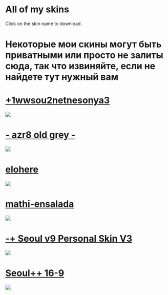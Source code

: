 # All of my skins

Click on the skin name to download.
# Некоторые мои скины могут быть приватными или просто не залиты сюда, так что извиняйте, если не найдете тут нужный вам

# [+1wwsou2netnesonya3](https://drive.google.com/open?id=1bsNRFd2a7Uapk_wm-Ne23AIO5A9v4I8l)
![](https://osu.ppy.sh/ss/12207147)

# [- azr8 old grey -](https://www.dropbox.com/s/v32pu409tcfwm1p/-%20azr8%20old%20grey%20-.osk?dl=0)
![](https://osu.ppy.sh/ss/12165830)

# [elohere](https://drive.google.com/open?id=1G6D_Di0it0PNjXJDZ6K21ut7_1nyV7H-)
![](https://osu.ppy.sh/ss/12207186)

# [mathi-ensalada](https://drive.google.com/open?id=1Db_BWr80sfnjFkObqZJSoAlkdHGntG0g)
![](https://osu.ppy.sh/ss/12207221)

# [-+ Seoul v9 Personal Skin V3](https://drive.google.com/open?id=1yDVYkrWk6mXR5fs9XBc5JPRlXP6j1gsV) 
![](https://osu.ppy.sh/ss/12207233)

# [Seoul++ 16-9](https://drive.google.com/open?id=1ZPbhH9RdchAn1L926fuIWa0ygsuYHIQ0) 
![](https://osu.ppy.sh/ss/12207248)






